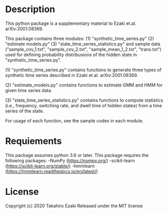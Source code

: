 # Description
This python package is a supplementary material to Ezaki et.al. arXiv:2001.08369.

This package contains three modules:
(1) "synthetic_time_series.py"
(2) "estimate models.py"
(3) "state_time_series_statistics.py"
and sample data ("sample_cov_1.txt", "sample_cov_2.txt", "sample_mean_1_2.txt", "trans.txt") used for defining probability distribusions of the hidden state in "synthetic_time_series.py".


(1) "synthetic_time_series.py" contains functions to generate three types of synthetic time series described in Ezaki et.al. arXiv:2001.08369.

(2) "estimate_models.py" contains functions to estimate GMM and HMM for given time series data.

(3) "state_time_series_statistics.py" contains functions to compute statistics (i.e., frequency, switching rate, and dwell time of hidden states) from a time series of the state.

For usage of each function, see the sample codes in each module.


# Requiements
This package assumes python 3.6 or later.
This package requires the following packages:
-NumPy (https://numpy.org/)
-scikit-learn (https://scikit-learn.org/stable/)
-hmmlearn (https://hmmlearn.readthedocs.io/en/latest/)


# License
Copyright (c) 2020 Takahiro Ezaki
Released under the MIT license
